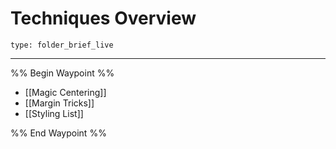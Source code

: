 # Techniques Overview
 
```ccard
type: folder_brief_live
```
 
---

%% Begin Waypoint %%
- [[Magic Centering]]
- [[Margin Tricks]]
- [[Styling List]]

%% End Waypoint %%